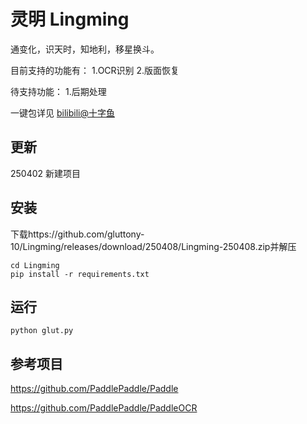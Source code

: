 # 灵明 Lingming
通变化，识天时，知地利，移星换斗。

目前支持的功能有：
1.OCR识别
2.版面恢复

待支持功能：
1.后期处理

一键包详见 [bilibili@十字鱼](https://space.bilibili.com/893892)
## 更新
250402 新建项目
## 安装
下载https://github.com/gluttony-10/Lingming/releases/download/250408/Lingming-250408.zip并解压
```
cd Lingming
pip install -r requirements.txt
```
## 运行
```
python glut.py
```
## 参考项目
https://github.com/PaddlePaddle/Paddle

https://github.com/PaddlePaddle/PaddleOCR

